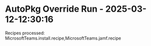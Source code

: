# AutoPkg Override Run - 2025-03-12-12:30:16
Recipes processed: MicrosoftTeams.install.recipe,MicrosoftTeams.jamf.recipe
